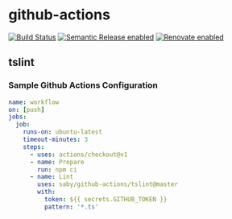 # github-actions

[![Build Status](https://github.com/saby/github-actions/workflows/workflow/badge.svg)](https://github.com/saby/github-actions/actions)
[![Semantic Release enabled](https://img.shields.io/badge/%20%20%F0%9F%93%A6%F0%9F%9A%80-semantic--release-e10079.svg)](https://github.com/semantic-release/semantic-release)
[![Renovate enabled](https://img.shields.io/badge/renovate-enabled-brightgreen.svg)](https://renovatebot.com/)

## tslint

### Sample Github Actions Configuration

```yaml
name: workflow
on: [push]
jobs:
  job:
    runs-on: ubuntu-latest
    timeout-minutes: 3
    steps:
      - uses: actions/checkout@v1
      - name: Prepare
        run: npm ci
      - name: Lint
        uses: saby/github-actions/tslint@master
        with:
          token: ${{ secrets.GITHUB_TOKEN }}
          pattern: '*.ts'
```
